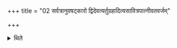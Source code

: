+++
title = "02 सर्वत्रानुवषट्कारो द्विदेवत्यर्तुग्रहादित्यसावित्रपात्नीवतवर्जम्"

+++

<details><summary>थिते</summary>

सर्वत्रानुवषट्कारो द्विदेवत्यर्तुग्रहादित्यसावित्रपात्नीवतवर्जम् २
</details>
